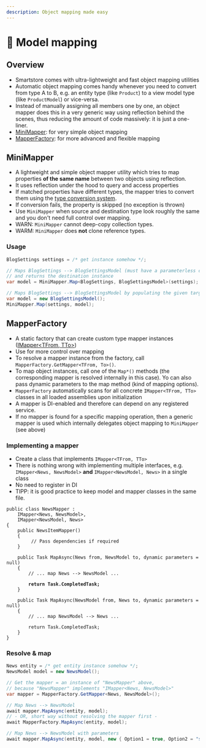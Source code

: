 ```yaml
---
description: Object mapping made easy
---
```


# 🥚 Model mapping

## Overview

* Smartstore comes with ultra-lightweight and fast object mapping utilities
* Automatic object mapping comes handy whenever you need to convert from type A to B, e.g. an entity type (like `Product`) to a view model type (like `ProductModel`) or vice-versa.
* Instead of manually assigning all members one by one, an object mapper does this in a very generic way using reflection behind the scenes, thus reducing the amount of code massively: it is just a one-liner.
* [MiniMapper](https://github.com/smartstore/Smartstore/blob/main/src/Smartstore/ComponentModel/MiniMapper.cs): for very simple object mapping
* [MapperFactory](https://github.com/smartstore/Smartstore/blob/main/src/Smartstore/ComponentModel/MapperFactory.cs): for more advanced and flexible mapping

## MiniMapper

* A lightweight and simple object mapper utility which tries to map properties **of the same name** between two objects using reflection.
* It uses reflection under the hood to query and access properties
* If matched properties have different types, the mapper tries to convert them using the [type conversion system](../../advanced/type-conversion.md).
* If conversion fails, the property is skipped (no exception is thrown)
* Use `MiniMapper` when source and destination type look roughly the same and you don't need full control over mapping.
* WARN: `MiniMapper` cannot deep-copy collection types.
* WARM: `MiniMapper` does **not** clone reference types.

### Usage

```csharp
BlogSettings settings = /* get instance somehow */;

// Maps BlogSettings --> BlogSettingsModel (must have a parameterless constructor)
// and returns the destination instance
var model = MiniMapper.Map<BlogSettings, BlogSettingsModel>(settings);

// Maps BlogSettings --> BlogSettingsModel by populating the given target instance.
var model = new BlogSettingsModel();
MiniMapper.Map(settings, model);
```

## MapperFactory

* A static factory that can create custom type mapper instances ([IMapper\<TFrom, TTo>](https://github.com/smartstore/Smartstore/blob/main/src/Smartstore/ComponentModel/IMapper.cs))
* Use for more control over mapping
* To resolve a mapper instance from the factory, call `MapperFactory.GetMapper<TFrom, To>()`.
* To map object instances, call one of the `Map*()` methods (the corresponding mapper is resolved internally in this case). Yo can also pass dynamic parameters to the map method (kind of mapping options).
* `MapperFactory` automatically scans for all concrete `IMapper<TFrom, TTo>` classes in all loaded assemblies upon initialization
* A mapper is DI-enabled and therefore can depend on any registered service.
* If no mapper is found for a specific mapping operation, then a generic mapper is used which internally delegates object mapping to `MiniMapper` (see above)

### Implementing a mapper

* Create a class that implements `IMapper<TFrom, TTo>`
* There is nothing wrong with implementing multiple interfaces, e.g. `IMapper<News, NewsModel>` **and** `IMapper<NewsModel, News>` in a single class
* No need to register in DI
* TIPP: it is good practice to keep model and mapper classes in the same file.

<pre class="language-csharp"><code class="lang-csharp">public class NewsMapper :
    IMapper&#x3C;News, NewsModel>,
    IMapper&#x3C;NewsModel, News>
{
    public NewsItemMapper()
    {
         // Pass dependencies if required
    }

    public Task MapAsync(News from, NewsModel to, dynamic parameters = null)
    {
        // ... map News --> NewsModel ...

<strong>        return Task.CompletedTask;
</strong>    }

    public Task MapAsync(NewsModel from, News to, dynamic parameters = null)
    {
        // ... map NewsModel --> News ...

        return Task.CompletedTask;
    }
}
</code></pre>

### Resolve & map

```csharp
News entity = /* get entity instance somehow */;
NewsModel model = new NewsModel();

// Get the mapper = an instance of "NewsMapper" above,
// because "NewsMapper" implements "IMapper<News, NewsModel>"
var mapper = MapperFactory.GetMapper<News, NewsModel>();

// Map News --> NewsModel
await mapper.MapAsync(entity, model);
// - OR, short way without resolving the mapper first -
await MapperFactory.MapAsync(entity, model);

// Map News --> NewsModel with parameters
await mapper.MapAsync(entity, model, new { Option1 = true, Option2 = "stuff" });
```
